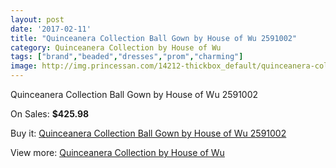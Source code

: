```yaml
---
layout: post
date: '2017-02-11'
title: "Quinceanera Collection Ball Gown by House of Wu 2591002"
category: Quinceanera Collection by House of Wu
tags: ["brand","beaded","dresses","prom","charming"]
image: http://img.princessan.com/14212-thickbox_default/quinceanera-collection-ball-gown-by-house-of-wu-2591002.jpg
---
```

Quinceanera Collection Ball Gown by House of Wu 2591002

On Sales: **$425.98**
<a href="https://www.princessan.com/en/quinceanera-collection-by-house-of-wu/6657-quinceanera-collection-ball-gown-by-house-of-wu-2591002.html"><amp-img layout="responsive" width="600" height="600" src="//img.princessan.com/14212-thickbox_default/quinceanera-collection-ball-gown-by-house-of-wu-2591002.jpg" alt="Quinceanera Collection Ball Gown by House of Wu 2591002 0" /></a>
<a href="https://www.princessan.com/en/quinceanera-collection-by-house-of-wu/6657-quinceanera-collection-ball-gown-by-house-of-wu-2591002.html"><amp-img layout="responsive" width="600" height="600" src="//img.princessan.com/14213-thickbox_default/quinceanera-collection-ball-gown-by-house-of-wu-2591002.jpg" alt="Quinceanera Collection Ball Gown by House of Wu 2591002 1" /></a>

Buy it: [Quinceanera Collection Ball Gown by House of Wu 2591002](https://www.princessan.com/en/quinceanera-collection-by-house-of-wu/6657-quinceanera-collection-ball-gown-by-house-of-wu-2591002.html "Quinceanera Collection Ball Gown by House of Wu 2591002")

View more: [Quinceanera Collection by House of Wu](https://www.princessan.com/en/52-quinceanera-collection-by-house-of-wu "Quinceanera Collection by House of Wu")